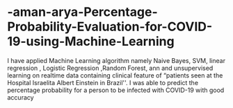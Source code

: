 # -aman-arya-Percentage-Probability-Evaluation-for-COVID-19-using-Machine-Learning
I have applied Machine Learning algorithm namely Naive Bayes, SVM, linear regression , Logistic Regression ,Random Forest, ann and unsupervised learning on realtime data containing clinical feature of “patients seen at the Hospital Israelita Albert Einstein in Brazil''. I was able to predict the percentage probability for a person to be infected with COVID-19 with good accuracy
